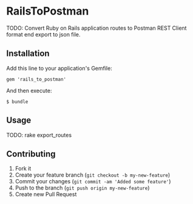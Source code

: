 # RailsToPostman

TODO: Convert Ruby on Rails application routes to Postman REST Client format end export to json file.

## Installation

Add this line to your application's Gemfile:

    gem 'rails_to_postman'

And then execute:

    $ bundle

## Usage

TODO: rake export_routes

## Contributing

1. Fork it
2. Create your feature branch (`git checkout -b my-new-feature`)
3. Commit your changes (`git commit -am 'Added some feature'`)
4. Push to the branch (`git push origin my-new-feature`)
5. Create new Pull Request
